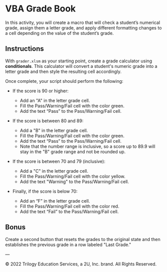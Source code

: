 # VBA Grade Book

In this activity, you will create a macro that will check a student’s numerical grade, assign them a letter grade, and apply different formatting changes to a cell depending on the value of the student’s grade. 

## Instructions

With `grader.xlsm` as your starting point, create a grade calculator using **conditionals**. This calculator will convert a student's numeric grade into a letter grade and then style the resulting cell accordingly.

Once complete, your script should perform the following:

* If the score is 90 or higher:
  * Add an "A" in the letter grade cell.
  * Fill the Pass/Warning/Fail cell with the color green.
  * Add the text “Pass” to the Pass/Warning/Fail cell.

* If the score is between 80 and 89: 
  * Add a "B" in the letter grade cell.
  * Fill the Pass/Warning/Fail cell with the color green. 
  * Add the text “Pass” to the Pass/Warning/Fail cell.
  * Note that the number range is inclusive, so a score up to 89.9 will stay in the "B" grade range and not be rounded up.

* If the score is between 70 and 79 (inclusive): 
  * Add a "C" in the letter grade cell. 
  * Fill the Pass/Warning/Fail cell with the color yellow.
  * Add the text "Warning" to the Pass/Warning/Fail cell.

* Finally, if the score is below 70:
  * Add an “F” in the letter grade cell. 
  * Fill the Pass/Warning/Fail cell with the color red. 
  * Add the text “Fail” to the Pass/Warning/Fail cell.

## Bonus

Create a second button that resets the grades to the original state and then establishes the previous grade in a row labeled "Last Grade."

—

© 2022 Trilogy Education Services, a 2U, Inc. brand. All Rights Reserved.
